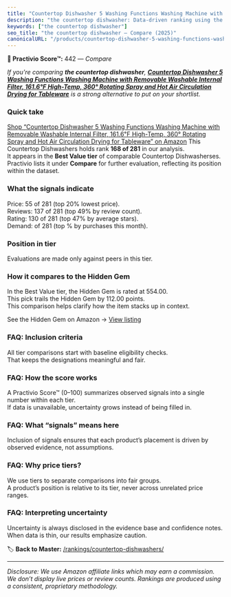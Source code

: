 ```yaml
---
title: "Countertop Dishwasher 5 Washing Functions Washing Machine with Removable Washable Internal Filter, 161.6℉ High-Temp, 360° Rotating Spray and Hot Air Circulation Drying for Tableware"
description: "the countertop dishwasher: Data-driven ranking using the Practivio Score™. Positioned by quality, value, demand, findability, momentum."
keywords: ["the countertop dishwasher"]
seo_title: "the countertop dishwasher — Compare (2025)"
canonicalURL: "/products/countertop-dishwasher-5-washing-functions-washing-machine-with-removable-washable-internal-filter-1616F-high-temp-360-rotating-spray-and-hot-air-circulation-drying-for-tableware-B0F5WCZFWG/"
---
```


**🛒 Practivio Score™:** 442 — _Compare_


*If you're comparing **the countertop dishwasher**, **[Countertop Dishwasher 5 Washing Functions Washing Machine with Removable Washable Internal Filter, 161.6℉ High-Temp, 360° Rotating Spray and Hot Air Circulation Drying for Tableware](https://www.amazon.com/dp/B0F5WCZFWG?tag=practivio-20)** is a strong alternative to put on your shortlist.*
### Quick take
[Shop “Countertop Dishwasher 5 Washing Functions Washing Machine with Removable Washable Internal Filter, 161.6℉ High-Temp, 360° Rotating Spray and Hot Air Circulation Drying for Tableware” on Amazon](https://www.amazon.com/dp/B0F5WCZFWG?tag=practivio-20)
This Countertop Dishwashers holds rank **168 of 281** in our analysis.  
It appears in the **Best Value tier** of comparable Countertop Dishwasherses.  
Practivio lists it under **Compare** for further evaluation, reflecting its position within the dataset.

### What the signals indicate
Price: 55 of 281 (top 20% lowest price).  
Reviews: 137 of 281 (top 49% by review count).  
Rating: 130 of 281 (top 47% by average stars).  
Demand:  of 281 (top % by purchases this month).

### Position in tier
Evaluations are made only against peers in this tier.

### How it compares to the Hidden Gem
In the Best Value tier, the Hidden Gem is rated at 554.00.  
This pick trails the Hidden Gem by 112.00 points.  
This comparison helps clarify how the item stacks up in context.  

See the Hidden Gem on Amazon → [View listing](https://www.amazon.com/dp/B092DBTWCF?tag=practivio-20)

### FAQ: Inclusion criteria
All tier comparisons start with baseline eligibility checks.  
That keeps the designations meaningful and fair.

### FAQ: How the score works
A Practivio Score™ (0–100) summarizes observed signals into a single number within each tier.  
If data is unavailable, uncertainty grows instead of being filled in.

### FAQ: What “signals” means here
Inclusion of signals ensures that each product’s placement is driven by observed evidence, not assumptions.

### FAQ: Why price tiers?
We use tiers to separate comparisons into fair groups.  
A product’s position is relative to its tier, never across unrelated price ranges.

### FAQ: Interpreting uncertainty
Uncertainty is always disclosed in the evidence base and confidence notes.  
When data is thin, our results emphasize caution.

<!-- Missing template for Compare/CompareWithinPriceClass -->


🏷️ **Back to Master:** [/rankings/countertop-dishwashers/](/rankings/countertop-dishwashers/)

---
_Disclosure: We use Amazon affiliate links which may earn a commission. We don’t display live prices or review counts. Rankings are produced using a consistent, proprietary methodology._
